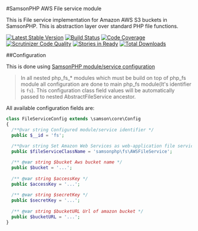 #SamsonPHP AWS File service module

This is File service implementation for Amazon AWS S3 buckets in SamsonPHP.
This is abstraction layer over standard PHP file functions. 
 
[![Latest Stable Version](https://poser.pugx.org/samsonphp/fs_aws/v/stable.svg)](https://packagist.org/packages/samsonphp/fs_aws)
[![Build Status](https://travis-ci.org/SamsonPHP/fs_aws.svg?branch=master)](https://travis-ci.org/SamsonPHP/fs_aws)
[![Code Coverage](https://scrutinizer-ci.com/g/samsonphp/fs_aws/badges/coverage.png?b=master)](https://scrutinizer-ci.com/g/samsonphp/fs_aws/?branch=master)
[![Scrutinizer Code Quality](https://scrutinizer-ci.com/g/samsonphp/fs_aws/badges/quality-score.png?b=master)](https://scrutinizer-ci.com/g/samsonphp/fs_aws/?branch=master)
[![Stories in Ready](https://badge.waffle.io/samsonphp/fs_aws.png?label=ready&title=Ready)](https://waffle.io/samsonphp/fs_aws) 
[![Total Downloads](https://poser.pugx.org/samsonphp/fs_aws/downloads.svg)](https://packagist.org/packages/samsonphp/fs_aws)

##Configuration  

This is done using [SamsonPHP module/service configuration](https://github.com/samsonos/php_core/wiki/0.3-Configurating)

> In all nested php_fs_* modules which must be build on top of php_fs module all configuration are done to main php_fs module(It's identifier is ```fs```). This configuration class field values will be automatically passed to nested AbstractFileService ancestor.

All available configuration fields are:
```php
class FileServiceConfig extends \samson\core\Config 
{
  /**@var string Configured module/service identifier */
  public $__id = 'fs';
  
  /**@var string Set Amazon Web Services as web-application file service using its class name */
  public $fileServiceClassName = 'samsonphp\fs\AWSFileService';

  /** @var string $bucket Aws bucket name */
  public $bucket = '...';
 
  /** @var string $accessKey */
  public $accessKey = '...';
 
  /** @var string $secretKey */
  public $secretKey = '...';
 
  /** @var string $bucketURL Url of amazon bucket */
  public $bucketURL = '...';
}
